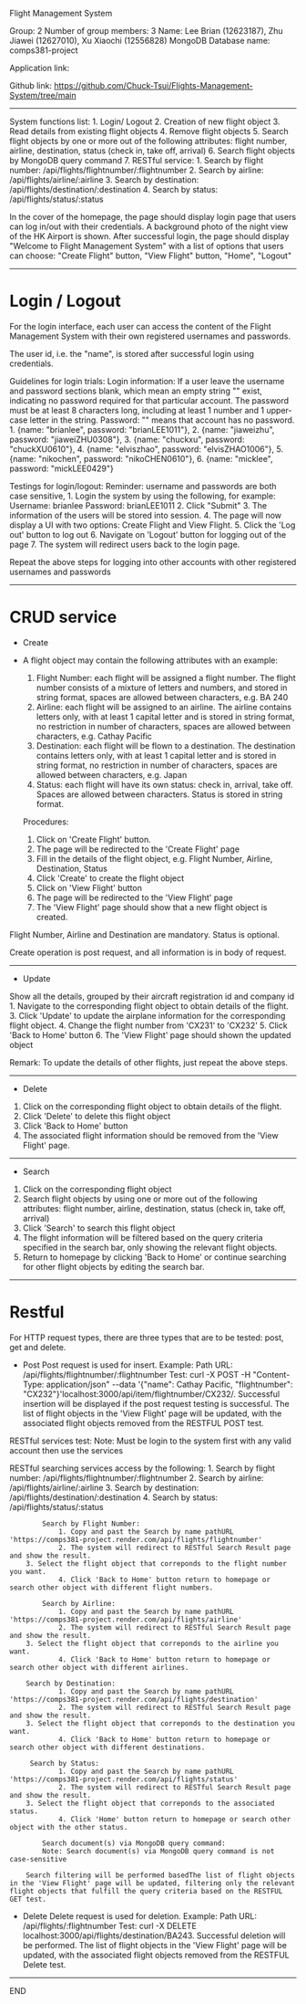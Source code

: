 Flight Management System

Group: 2
Number of group members: 3
Name: Lee Brian (12623187), Zhu Jiawei (12627010), Xu Xiaochi (12556828)
MongoDB Database name: comps381-project

Application link: 

Github link: https://github.com/Chuck-Tsui/Flights-Management-System/tree/main

********************************************
System functions list:
        1. Login/ Logout
        2. Creation of new flight object
        3. Read details from existing flight objects
        4. Remove flight objects
        5. Search flight objects by one or more out of the following attributes: flight number, airline, destination, status (check in, take off, arrival)
        6. Search flight objects by MongoDB query command
        7. RESTful service: 
            1. Search by flight number: /api/flights/flightnumber/:flightnumber
            2. Search by airline: /api/flights/airline/:airline
            3. Search by destination: /api/flights/destination/:destination
            4. Search by status: /api/flights/status/:status

In the cover of the homepage, the page should display login page that users can log in/out with their credentials. A background photo of the night view of the HK Airport is shown. After successful login, the page should display "Welcome to Flight Management System" with a list of options that users can choose: "Create Flight" button, "View Flight" button, "Home", "Logout"
********************************************
# Login / Logout
For the login interface, each user can access the content of the Flight Management System with their own registered usernames and passwords.

The user id, i.e. the "name", is stored after successful login using credentials.

Guidelines for login trials:
Login information:
If a user leave the username and password sections blank, which mean an empty string "" exist, indicating no password required for that particular account.
The password must be at least 8 characters long, including at least 1 number and 1 upper-case letter in the string.
Password: "" means that account has no password.
        1. {name: "brianlee", password: "brianLEE1011"},
	2. {name: "jiaweizhu", password: "jiaweiZHU0308"},
	3. {name: "chuckxu", password: "chuckXU0610"},
        4. {name: "elviszhao", password: "elvisZHAO1006"},
    	5. {name: "nikochen", password: "nikoCHEN0610"},
    	6. {name: "micklee", password: "mickLEE0429"}

Testings for login/logout:
Reminder: username and passwords are both case sensitive, 
    1. Login the system by using the following, for example: 
	Username: brianlee 
        Password: brianLEE1011
    2. Click "Submit"
    3. The information of the users will be stored into session.
    4. The page will now display a UI with two options: Create Flight and View Flight.
    5. Click the 'Log out' button to log out
    6. Navigate on 'Logout' button for logging out of the page
    7. The system will redirect users back to the login page.

Repeat the above steps for logging into other accounts with other registered usernames and passwords

********************************************
# CRUD service
- Create
-	A flight object may contain the following attributes with an example: 
	1) Flight Number: each flight will be assigned a flight number. The flight number consists of a mixture of letters and numbers, and stored in string format, spaces are allowed between characters, e.g. BA 240
	2) Airline: each flight will be assigned to an airline. The airline contains letters only, with at least 1 capital letter and is stored in string format, no restriction in number of characters, spaces are allowed between characters, e.g. Cathay Pacific
	3) Destination: each flight will be flown to a destination. The destination contains letters only, with at least 1 capital letter and is stored in string format, no restriction in number of characters, spaces are allowed between characters, e.g. Japan
	4) Status: each flight will have its own status: check in, arrival, take off. Spaces are allowed between characters. Status is stored in string format.

  	Procedures:
	1. Click on 'Create Flight' button.
	2. The page will be redirected to the 'Create Flight' page
	2. Fill in the details of the flight object, e.g. Flight Number, Airline, Destination, Status
	3. Click 'Create' to create the flight object
	4. Click on 'View Flight' button
	5. The page will be redirected to the 'View Flight' page
	4. The 'View Flight' page should show that a new flight object is created.

Flight Number, Airline and Destination are mandatory.
Status is optional.

Create operation is post request, and all information is in body of request.

********************************************

- Update

Show all the details, grouped by their aircraft registration id and company id
	1. Navigate to the corresponding flight object to obtain details of the flight.
	3. Click 'Update' to update the airplane information for the corresponding flight object.
	4. Change the flight number from 'CX231' to 'CX232'
	5. Click 'Back to Home' button
	6. The 'View Flight' page should shown the updated object
	
Remark: To update the details of other flights, just repeat the above steps.

********************************************

- Delete
1. Click on the corresponding flight object to obtain details of the flight.
2. Click 'Delete' to delete this flight object
3. Click 'Back to Home' button
4. The associated flight information should be removed from the 'View Flight' page.

********************************************

- Search
1. Click on the corresponding flight object
2. Search flight objects by using one or more out of the following attributes: flight number, airline, destination, status (check in, take off, arrival)
3. Click 'Search' to search this flight object
4. The flight information will be filtered based on the query criteria specified in the search bar, only showing the relevant flight objects.
5. Return to homepage by clicking 'Back to Home' or continue searching for other flight objects by editing the search bar.
********************************************
# Restful
For HTTP request types, there are three types that are to be tested: post, get and delete.

- Post 
	Post request is used for insert.
	Example: Path URL: /api/flights/flightnumber/:flightnumber
	Test: curl -X POST -H "Content-Type: application/json" --data '{"name": Cathay Pacific, "flightnumber": "CX232"}'localhost:3000/api/item/flightnumber/CX232/.
	Successful insertion will be displayed if the post request testing is successful. The list of flight objects in the 'View Flight' page will be updated, with the associated flight objects removed from the RESTFUL POST test.

RESTful services test:
Note: Must be login to the system first with any valid account then use the services

RESTful searching services access by the following:
              1. Search by flight number: /api/flights/flightnumber/:flightnumber
              2. Search by airline: /api/flights/airline/:airline
              3. Search by destination: /api/flights/destination/:destination
              4. Search by status: /api/flights/status/:status

            Search by Flight Number:
                1. Copy and past the Search by name pathURL 'https://comps381-project.render.com/api/flights/flightnumber'
                2. The system will redirect to RESTful Search Result page and show the result.
		3. Select the flight object that correponds to the flight number you want.
                4. Click 'Back to Home' button return to homepage or search other object with different flight numbers.
            
            Search by Airline:
                1. Copy and past the Search by name pathURL 'https://comps381-project.render.com/api/flights/airline'
                2. The system will redirect to RESTful Search Result page and show the result.
		3. Select the flight object that correponds to the airline you want.
                4. Click 'Back to Home' button return to homepage or search other object with different airlines.

	    Search by Destination:
                1. Copy and past the Search by name pathURL 'https://comps381-project.render.com/api/flights/destination'
                2. The system will redirect to RESTful Search Result page and show the result.
		3. Select the flight object that correponds to the destination you want.
                4. Click 'Back to Home' button return to homepage or search other object with different destinations.

	     Search by Status:
                1. Copy and past the Search by name pathURL 'https://comps381-project.render.com/api/flights/status'
                2. The system will redirect to RESTful Search Result page and show the result.
		3. Select the flight object that correponds to the associated status.
                4. Click 'Home' button return to homepage or search other object with the other status.

        	Search document(s) via MongoDB query command:
        	Note: Search document(s) via MongoDB query command is not case-sensitive
			
		Search filtering will be performed basedThe list of flight objects in the 'View Flight' page will be updated, filtering only the relevant flight objects that fulfill the query criteria based on the RESTFUL GET test.

- Delete
	Delete request is used for deletion.
	Example: Path URL: /api/flights/:flightnumber
	Test: curl -X DELETE localhost:3000/api/flights/destination/BA243.
	Successful deletion will be performed. The list of flight objects in the 'View Flight' page will be updated, with the associated flight objects removed from the RESTFUL Delete test.
***************************************************************
END
